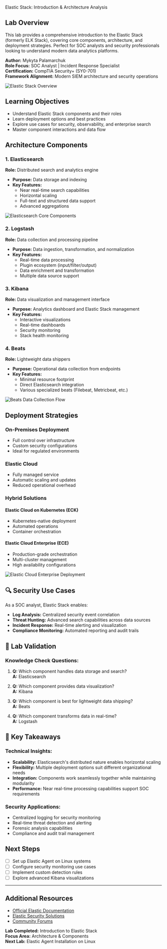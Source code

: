  Elastic Stack: Introduction & Architecture Analysis

## Lab Overview

This lab provides a comprehensive introduction to the Elastic Stack (formerly ELK Stack), covering core components, architecture, and deployment strategies. Perfect for SOC analysts and security professionals looking to understand modern data analytics platforms.

**Author:** Mykyta Palamarchuk  
**Role Focus:** SOC Analyst | Incident Response Specialist  
**Certification:** CompTIA Security+ (SY0-701)  
**Framework Alignment:** Modern SIEM architecture and security operations

![Elastic Stack Overview](assets/screenshots/elastic-stack-architecture-overview.png)

## Learning Objectives

- Understand Elastic Stack components and their roles
- Learn deployment options and best practices  
- Explore use cases for security, observability, and enterprise search
- Master component interactions and data flow

## Architecture Components

### 1. Elasticsearch
**Role:** Distributed search and analytics engine
- **Purpose:** Data storage and indexing
- **Key Features:** 
  - Near real-time search capabilities
  - Horizontal scaling
  - Full-text and structured data support
  - Advanced aggregations

![Elasticsearch Core Components](assets/screenshots/elasticsearch-core-components.png)

### 2. Logstash  
**Role:** Data collection and processing pipeline
- **Purpose:** Data ingestion, transformation, and normalization
- **Key Features:**
  - Real-time data processing
  - Plugin ecosystem (input/filter/output)
  - Data enrichment and transformation
  - Multiple data source support

### 3. Kibana
**Role:** Data visualization and management interface
- **Purpose:** Analytics dashboard and Elastic Stack management
- **Key Features:**
  - Interactive visualizations
  - Real-time dashboards
  - Security monitoring
  - Stack health monitoring

### 4. Beats
**Role:** Lightweight data shippers
- **Purpose:** Operational data collection from endpoints
- **Key Features:**
  - Minimal resource footprint
  - Direct Elasticsearch integration
  - Various specialized beats (Filebeat, Metricbeat, etc.)

![Beats Data Collection Flow](assets/screenshots/beats-data-collection-flow.png)

## Deployment Strategies

### On-Premises Deployment
- Full control over infrastructure
- Custom security configurations
- Ideal for regulated environments

### Elastic Cloud
- Fully managed service
- Automatic scaling and updates
- Reduced operational overhead

### Hybrid Solutions
#### Elastic Cloud on Kubernetes (ECK)
- Kubernetes-native deployment
- Automated operations
- Container orchestration

#### Elastic Cloud Enterprise (ECE)
- Production-grade orchestration
- Multi-cluster management
- High availability configurations

![Elastic Cloud Enterprise Deployment](assets/screenshots/elastic-cloud-enterprise-deployment.png)

## 🔍 Security Use Cases

As a SOC analyst, Elastic Stack enables:

- **Log Analysis:** Centralized security event correlation
- **Threat Hunting:** Advanced search capabilities across data sources  
- **Incident Response:** Real-time alerting and visualization
- **Compliance Monitoring:** Automated reporting and audit trails

## 🧪 Lab Validation

### Knowledge Check Questions:

1. **Q:** Which component handles data storage and search?  
   **A:** Elasticsearch

2. **Q:** Which component provides data visualization?  
   **A:** Kibana

3. **Q:** Which component is best for lightweight data shipping?  
   **A:** Beats

4. **Q:** Which component transforms data in real-time?  
   **A:** Logstash

## 📝 Key Takeaways

### Technical Insights:
- **Scalability:** Elasticsearch's distributed nature enables horizontal scaling
- **Flexibility:** Multiple deployment options suit different organizational needs
- **Integration:** Components work seamlessly together while maintaining modularity
- **Performance:** Near real-time processing capabilities support SOC requirements

### Security Applications:
- Centralized logging for security monitoring
- Real-time threat detection and alerting
- Forensic analysis capabilities
- Compliance and audit trail management

## Next Steps

- [ ] Set up Elastic Agent on Linux systems
- [ ] Configure security monitoring use cases  
- [ ] Implement custom detection rules
- [ ] Explore advanced Kibana visualizations

---

## Additional Resources

- [Official Elastic Documentation](https://www.elastic.co/guide/)
- [Elastic Security Solutions](https://www.elastic.co/security)
- [Community Forums](https://discuss.elastic.co/)

**Lab Completed:** Introduction to Elastic Stack  
**Focus Area:** Architecture & Components  
**Next Lab:** Elastic Agent Installation on Linux
